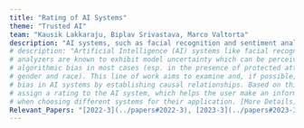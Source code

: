 ```yaml
---
title: "Rating of AI Systems"
theme: "Trusted AI"
team: "Kausik Lakkaraju, Biplav Srivastava, Marco Valtorta"  
description: "AI systems, such as facial recognition and sentiment analyzers, often show model uncertainty, leading to algorithmic bias, particularly concerning protected attributes like gender and race. This research seeks to understand and reduce bias by establishing causal relationships. Assigning ratings to AI systems based on this helps users make informed choices. [More Details](https://ai4society.github.io/rating_page/)"
# description: "Artificial Intelligence (AI) systems like facial recognition systems and sentiment 
# analyzers are known to exhibit model uncertainty which can be perceived as 
# algorithmic bias in most cases (esp. in the presence of protected attributes like 
# gender and race). This line of work aims to examine and, if possible, mitigate the 
# bias in AI systems by establishing causal relationships. Based on this, we would 
# assign a rating to the AI system, which helps the user make an informed selection 
# when choosing different systems for their application. [More Details](https://ai4society.github.io/rating_page/)"    
Relevant_Papers: "[2022-3](../papers#2022-3), [2023-3](../papers#2023-3)"
---
```



